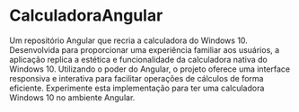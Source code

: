 # CalculadoraAngular

Um repositório Angular que recria a calculadora do Windows 10. Desenvolvida para proporcionar uma experiência familiar aos usuários, a aplicação replica a estética e funcionalidade da calculadora nativa do Windows 10. Utilizando o poder do Angular, o projeto oferece uma interface responsiva e interativa para facilitar operações de cálculos de forma eficiente. Experimente esta implementação para ter uma calculadora Windows 10 no ambiente Angular.
